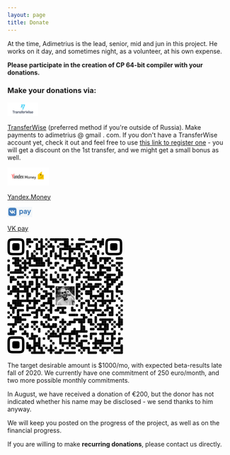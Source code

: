 ```yaml
---
layout: page
title: Donate
---
```



At the time, Adimetrius is the lead, senior, mid and jun in this project\. He works on it day, and sometimes night, as a volunteer, at his own expense\.



**Please participate in the creation of CP 64\-bit compiler with your donations\.** 

### Make your donations via:

![](/img/transferwise.png)

[TransferWise](https://transferwise.com/transferFlow#/enterpayment) \(preferred method if you're outside of Russia\)\. Make payments to adimetrius @ gmail \. com\. If you don't have a TransferWise account yet, check it out and feel free to use [this link to register one](https://transferwise.com/invite/u/antond59) \- you will get a discount on the 1st transfer, and we might get a small bonus as well\.

![](/img/yandexmoney.png)

[Yandex\.Money](https://money.yandex.ru/to/41001581613161)

![](/img/vkpay.png)

[VK pay](https://vk.com/vkpay#action=transfer-to-user&user_id=237579995)

![](/img/VKpayQR.png "VK Pay QR code for adimetrius")

The target desirable amount is $1000/mo, with expected beta\-results late fall of 2020\. We currently have one commitment of 250 euro/month, and two more possible monthly commitments\.

In August, we have received a donation of €200, but the donor has not indicated whether his name may be disclosed \- we send thanks to him anyway\.



We will keep you posted on the progress of the project, as well as on the financial progress\.



If you are willing to make **recurring donations**, please contact us directly\.

